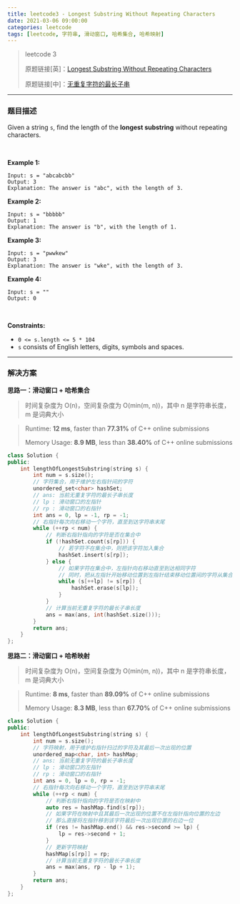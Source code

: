```yaml
---
title: leetcode3 - Longest Substring Without Repeating Characters
date: 2021-03-06 09:00:00
categories: leetcode
tags: [leetcode, 字符串, 滑动窗口, 哈希集合, 哈希映射]
---
```


> leetcode 3
>
> 原题链接[英]：[Longest Substring Without Repeating Characters](https://leetcode.com/problems/longest-substring-without-repeating-characters/)
>
> 原题链接[中]：[无重复字符的最长子串](https://leetcode-cn.com/problems/longest-substring-without-repeating-characters/)

<!--more-->

------

### 题目描述

Given a string `s`, find the length of the **longest substring** without repeating characters.

<br/>

**Example 1:**

```
Input: s = "abcabcbb"
Output: 3
Explanation: The answer is "abc", with the length of 3.
```

**Example 2:**

```
Input: s = "bbbbb"
Output: 1
Explanation: The answer is "b", with the length of 1.
```

**Example 3:**

```
Input: s = "pwwkew"
Output: 3
Explanation: The answer is "wke", with the length of 3.
```

**Example 4:**

```
Input: s = ""
Output: 0
```

<br/>

**Constraints:**

- `0 <= s.length <= 5 * 104`
- `s` consists of English letters, digits, symbols and spaces.

------

### 解决方案

**思路一：滑动窗口 + 哈希集合**

> 时间复杂度为 O(n)，空间复杂度为 O(min(m, n))，其中 n 是字符串长度，m 是词典大小

> Runtime: **12 ms**, faster than **77.31%** of C++ online submissions
>
> Memory Usage: **8.9 MB**, less than **38.40%** of C++ online submissions

```c++
class Solution {
public:
    int lengthOfLongestSubstring(string s) {
        int num = s.size();
        // 字符集合，用于维护左右指针间的字符
        unordered_set<char> hashSet;
        // ans: 当前无重复字符的最长子串长度
        // lp : 滑动窗口的左指针
        // rp : 滑动窗口的右指针
        int ans = 0, lp = -1, rp = -1;
        // 右指针每次向右移动一个字符，直至到达字符串末尾
        while (++rp < num) {
            // 判断右指针指向的字符是否在集合中
            if (!hashSet.count(s[rp])) {
                // 若字符不在集合中，则把该字符加入集合
                hashSet.insert(s[rp]);
            } else {
                // 如果字符在集合中，左指针向右移动直至到达相同字符
                // 同时，把从左指针开始移动位置到左指针结束移动位置间的字符从集合中删除
                while (s[++lp] != s[rp]) {
                    hashSet.erase(s[lp]);
                }
            }
            // 计算当前无重复字符的最长子串长度
            ans = max(ans, int(hashSet.size()));
        }
        return ans;
    }
};
```

**思路二：滑动窗口 + 哈希映射**

> 时间复杂度为 O(n)，空间复杂度为 O(min(m, n))，其中 n 是字符串长度，m 是词典大小

> Runtime: **8 ms**, faster than **89.09%** of C++ online submissions
>
> Memory Usage: **8.3 MB**, less than **67.70%** of C++ online submissions

```c++
class Solution {
public:
    int lengthOfLongestSubstring(string s) {
        int num = s.size();
        // 字符映射，用于维护右指针扫过的字符及其最后一次出现的位置
        unordered_map<char, int> hashMap;
        // ans: 当前无重复字符的最长子串长度
        // lp : 滑动窗口的左指针
        // rp : 滑动窗口的右指针
        int ans = 0, lp = 0, rp = -1;
        // 右指针每次向右移动一个字符，直至到达字符串末尾
        while (++rp < num) {
            // 判断右指针指向的字符是否在映射中
            auto res = hashMap.find(s[rp]);
            // 如果字符在映射中且其最后一次出现的位置不在左指针指向位置的左边
            // 那么直接将左指针移到该字符最后一次出现位置的右边一位
            if (res != hashMap.end() && res->second >= lp) {
                lp = res->second + 1;
            }
            // 更新字符映射
            hashMap[s[rp]] = rp;
            // 计算当前无重复字符的最长子串长度
            ans = max(ans, rp - lp + 1);
        }
        return ans;
    }
};
```

